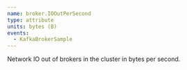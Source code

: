 ```yaml
---
name: broker.IOOutPerSecond
type: attribute
units: bytes (B)
events:
  - KafkaBrokerSample
---
```


Network IO out of brokers in the cluster in bytes per second.